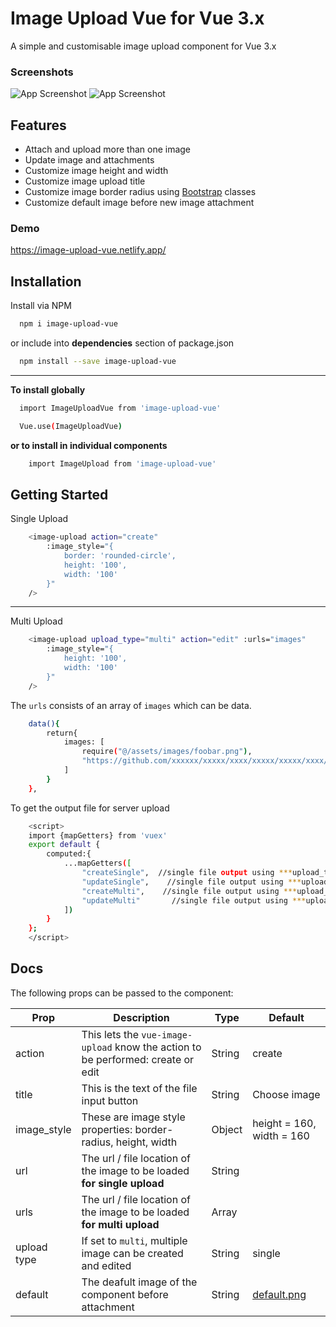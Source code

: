 # Image Upload Vue for Vue 3.x

A simple and customisable image upload component for Vue 3.x

### Screenshots

![App Screenshot](https://github.com/azeemade/vue-image-upload/blob/main/src/assets/single%20create.png?raw=true)
![App Screenshot](https://github.com/azeemade/vue-image-upload/blob/main/src/assets/multi%20edit.png?raw=true)

## Features

- Attach and upload more than one image
- Update image and attachments
- Customize image height and width
- Customize image upload title
- Customize image border radius using [Bootstrap](https://getbootstrap.com) classes
- Customize default image before new image attachment

### Demo

https://image-upload-vue.netlify.app/

## Installation

Install via NPM

```bash
  npm i image-upload-vue
```

or include into **dependencies** section of package.json

```bash
  npm install --save image-upload-vue
```

---

**To install globally**

```bash
  import ImageUploadVue from 'image-upload-vue'
```

```bash
  Vue.use(ImageUploadVue)
```

**or to install in individual components**

```bash
    import ImageUpload from 'image-upload-vue'
```

## Getting Started

Single Upload

```bash
    <image-upload action="create"
        :image_style="{
            border: 'rounded-circle',
            height: '100',
            width: '100'
        }"
    />
```

---

Multi Upload

```bash
    <image-upload upload_type="multi" action="edit" :urls="images"
        :image_style="{
            height: '100',
            width: '100'
        }"
    />
```

The `urls` consists of an array of `images` which can be data.

```bash
    data(){
        return{
            images: [
                require("@/assets/images/foobar.png"),
                "https://github.com/xxxxxx/xxxxx/xxxx/xxxxx/xxxxx/xxxx/foobar.png?raw=true"
            ]
        }
    },
```

To get the output file for server upload

```bash
    <script>
    import {mapGetters} from 'vuex'
    export default {
        computed:{
            ...mapGetters([
                "createSingle",  //single file output using ***upload_type="single" action="create"***
                "updateSingle",    //single file output using ***upload_type="single" action="edit"***
                "createMulti",    //single file output using ***upload_type="multi" action="create"***
                "updateMulti"       //single file output using ***upload_type="multi" action="edit"***
            ])
        }
    };
    </script>
```

## Docs

The following props can be passed to the component:

| Prop        | Description                                                                      | Type   | Default                                                                                               |
| ----------- | -------------------------------------------------------------------------------- | ------ | ----------------------------------------------------------------------------------------------------- |
| action      | This lets the `vue-image-upload` know the action to be performed: create or edit | String | create                                                                                                |
| title       | This is the text of the file input button                                        | String | Choose image                                                                                          |
| image_style | These are image style properties: border-radius, height, width                   | Object | height = 160, width = 160                                                                             |
| url         | The url / file location of the image to be loaded **for single upload**          | String |                                                                                                       |
| urls        | The url / file location of the image to be loaded **for multi upload**           | Array  |                                                                                                       |
| upload type | If set to `multi`, multiple image can be created and edited                      | String | single                                                                                                |
| default     | The deafult image of the component before attachment                             | String | [default.png](https://github.com/azeemade/image-upload-vue/blob/main/src/assets/default.png?raw=true) |
